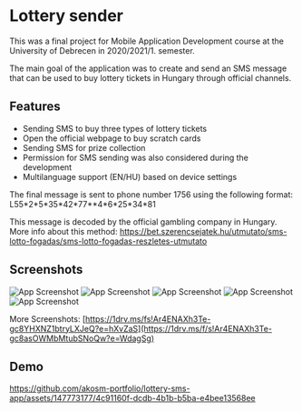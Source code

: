 
# Lottery sender

This was a final project for Mobile Application Development course at the University of Debrecen in 2020/2021/1. semester. 

The main goal of the application was to create and send an SMS message that can be used to buy lottery tickets in Hungary through official channels.


## Features

- Sending SMS to buy three types of lottery tickets
- Open the official webpage to buy scratch cards
- Sending SMS for prize collection
- Permission for SMS sending was also considered during the development
- Multilanguage support (EN/HU) based on device settings

The final message is sent to phone number 1756 using the following format:
L55\*2\*5\*35\*42\*77\*\*4\*6\*25\*34\*81

This message is decoded by the official gambling company in Hungary. More info about this method: https://bet.szerencsejatek.hu/utmutato/sms-lotto-fogadas/sms-lotto-fogadas-reszletes-utmutato
## Screenshots

![App Screenshot](https://am4pap001files.storage.live.com/y4miqbAtx7IjtTARqdDtFft7WSWbIvc7mKbIVGh4UBVspAGvcYERbIG-ANj_Dqz3blK_pTksTbANgyclhOC_UWPFtfHYziVCsDr-YWiF6E-oxmjH0oCXs1gpb4oLsqdhGjdAVLq56bPPGRSkq9-VDDKttfpnO6ys2VHuSoe-145npYCd9NeXISrAnm9CNE7b96MKWxLmJKPTzIrKpZYwXcGuA?encodeFailures=1&width=150&height=801) ![App Screenshot](https://am4pap001files.storage.live.com/y4mEFfTiw_HHNXM_O15tOpNrFYUS11pVbOZ-WSVJ-Quj7OTUJ4GgnlSiVcfu_vh3f9v86nGcRszyPj-Yy_AW3dF0F1Oa2hFFg4Rec7x8ptW__qK0aSLTnVaezL-DafwS6SfPvHT1HmEZULrg7p2IuIsNC7gG_zx85rzl9k3Fhw8uL4dYRdVkwPSIEw9Fk_gIOcMdjqx0lq-Wvv9iY6bjbpkhw?encodeFailures=1&width=150&height=801) ![App Screenshot](https://am4pap001files.storage.live.com/y4m5tDXcqlQ_mltg9ENWderVKZOPNihnUM-LN5gcmOj_aJnq84L8KQQqYar-pbsyrFvLBWg337dZ_sxpZ6ttRBvSsS6iOv2QKQyZXCdawOQaIv3rHsp94loyVtHhc6V87llu1d8Z3I9rg_6i9KjuO5i8iwg43oaTCyGBSj66Uj-78-hcVANEmbicw1Qex-61uTt1ryW_ANcSVx9322uZr1eJA?encodeFailures=1&width=150&height=801)  ![App Screenshot](https://am4pap001files.storage.live.com/y4mmS-Zhv4IAWdBWFFGtHTHTuh84Tt3P4TUB5q62Yce8EwxnlHwEZSBVNPw3FTy0_coAL3C0tzKfIuj7iF0IO6-oMA9eI4CLI15eCPoHQk6E_S1diWzxEhXRGb2eR42GzqbWCSlVdyxwKGv05cg05poeiE0tIKA4PI8KvVvDbW6U6UwTVwi7MMsz-CVom0pH3kfUwnAxgQBvvMPzrAHt8kmxg?encodeFailures=1&width=150&height=801) ![App Screenshot](https://am4pap001files.storage.live.com/y4mVNkdT1xM04ttCuLDPhHWzVt9Zex6GNgbCI8kweWHLiEB0EwTrXSQP644iuys288WUqepCdohcL3Sb1x2FZL9tOtTdnGKlV2izGvv7tiyWuEAeVSTGCUYlexI36VwQmJ8A2e9pk7ukLQWWjejb1m_Egf9FbhRUfLre_cvLml0zOdX7HJOtYTQ3gj19WS56oyBJxmt9IjdshMbP4RLKHwIcw?encodeFailures=1&width=150&height=801)

More Screenshots: [https://1drv.ms/fs!Ar4ENAXh3Te-gc8YHXNZ1btryLXJeQ?e=hXvZaS](https://1drv.ms/f/s!Ar4ENAXh3Te-gc8asOWMbMtubSNoQw?e=WdagSg)

## Demo
https://github.com/akosm-portfolio/lottery-sms-app/assets/147773177/4c91160f-dcdb-4b1b-b5ba-e4bee13568ee
